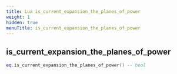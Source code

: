 ```yaml
---
title: Lua is_current_expansion_the_planes_of_power
weight: 1
hidden: true
menuTitle: is_current_expansion_the_planes_of_power
---
```

## is_current_expansion_the_planes_of_power
```lua
eq.is_current_expansion_the_planes_of_power() -- bool
```